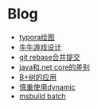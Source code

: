 # Blog
* [typora绘图](https://github.com/DavidZhiXing/Blog/blob/master/typora%E7%BB%98%E5%9B%BE.md)
* [牛牛游戏设计](https://github.com/DavidZhiXing/Blog/blob/master/牛牛游戏设计.md)
* [git rebase合并提交](https://github.com/DavidZhiXing/Blog/issues/1)
* [java和.net core的差别]()
* [B+树的应用]()
* [慎重使用dynamic](./慎重使用dynamic.md)
* [msbuild batch](./msbuild.md)
